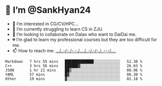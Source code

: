 # 👋 I’m @SankHyan24
- 👀 I’m interested in CG/CV/HPC...
- 🌱 I’m currently struggling to learn CS in ZJU.
- 💞️ I’m looking to collaborate on Dalao who want to DaiDai me.
- 💔 I’m glad to learn my professional courses but they are too difficult for me.
- 📫 How to reach me: [.../..-/-./-.-./..../..-/.-/-./..---/....](mailto:sunchuan24@gmail.com)

<!---
SankHyan24/SankHyan24 is a ✨ special ✨ repository because its `README.md` (this file) appears on your GitHub profile.
You can click the Preview link to take a look at your changes.
--->
<!--START_SECTION:waka-->
```text
Markdown   7 hrs 55 mins   █████████████░░░░░░░░░░░░   52.30 % 
C++        3 hrs 56 mins   ██████▓░░░░░░░░░░░░░░░░░░   26.03 % 
JSON       1 hr 21 mins    ██▒░░░░░░░░░░░░░░░░░░░░░░   08.96 % 
YAML       57 mins         █▓░░░░░░░░░░░░░░░░░░░░░░░   06.30 % 
Other      19 mins         ▓░░░░░░░░░░░░░░░░░░░░░░░░   02.18 % 
```
<!--END_SECTION:waka-->
